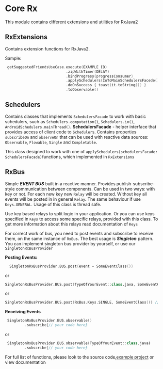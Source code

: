 Core Rx
============

This module contains different extensions and utilities for RxJava2 

RxExtensions
-----------
Contains extension functions for RxJava2.

Sample:
```kotlin
 getSuggestedFriendsUseCase.execute(EXAMPLE_ID)
                            .zipWithTimer(DELAY) 
                            .bindProgress(progressConsumer)
                            .applySchedulers(IoToMainSchedulersFacede())
                            .doOnSuccess { toast(it.toString()) }
                            .toObservable()
```
Schedulers
----------
Contains classes that implements ```SchedulersFacade``` to work with basic schedulers,
such as ```Schedulers.computation()```, ```Schedulers.io()```, ```AndroidSchedulers.mainThread()```.
**SchedulersFacade** - helper interface that provides access of client code to ```Scheduler```s.
Contains properties ```subscribeOn``` and ```observeOn``` that can be used with reactive data sources:
```Observable```, ```Flowable```, ```Single``` and ```Completable```.

This class designed to work with one of ```applySchedulers(schedulersFacade: SchedulersFacade)```functions,
which implemented in ```RxExtensions```

RxBus
------
Simple ***EVENT BUS*** built in a reactive manner. Provides publish-subscribe-style communication between components.
Can be used in two ways: with key or not. For each new key new ```Relay``` will be created.
Without key all events will be posted in in general ```Relay```. The same behaviour if use ```Keys.GENERAL```.
Usage of this class is thread safe.

Use key based relays to split logic in your application.
Or you can use keys specified in ``Keys`` to access some specific relays, provided with this class.
To get more information about this relays read documentation of ```Keys```

For correct work of bus, you need to post events and subscribe
to receive them, on the same instance of ```RxBus```. The best usage is ***Singleton*** pattern.
You can implement singleton bus provider by yourself, or use our ```SingletonRxBusProvider```

**Posting Events:**
```kotlin
  SingletonRxBusProvider.BUS.post(event = SomeEventClass())
```
or
```kotlin
SingletonRxBusProvider.BUS.post(TypeOfYourEvent::class.java, SomeEventClass()) // you can use any type/class/object for event type
```
or
```kotlin
SingletonRxBusProvider.BUS.post(RxBus.Keys.SINGLE, SomeEventClass()) // to use SingleSubscriberRelay as events bus
```
**Receiving Events**
```kotlin
 SingletonRxBusProvider.BUS.observable()
         .subscribe{// your code here}
```
 or
```kotlin
 SingletonRxBusProvider.BUS.observable(TypeOfYourEvent::class.java)
         .subscribe{// your code here}
```

For full list of functions, please look to the source code,[example project](https://github.com/nullgr/app-core/tree/develop/app/src/main/java/com/nullgr/androidcore)
or view documentation

